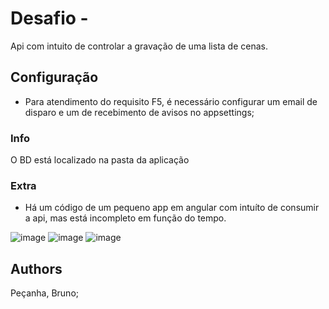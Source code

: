# Desafio -

Api com intuito de controlar a gravação de uma lista de cenas. 

## Configuração
- Para atendimento do requisito F5, é necessário configurar um email de disparo e um de recebimento de avisos no appsettings;

### Info
O BD está localizado na pasta da aplicação

### Extra
- Há um código de um pequeno app em angular com intuíto de consumir a api, mas está incompleto em função do tempo.

![image](https://user-images.githubusercontent.com/34428627/127257992-87f44e1a-6aea-4ddd-8faf-22825c914c55.png)
![image](https://user-images.githubusercontent.com/34428627/127258014-2e807e17-e45a-42c7-878a-d2a9d5c72d86.png)
![image](https://user-images.githubusercontent.com/34428627/127258039-9c41d07b-96eb-4795-98ed-fa873ed5c0a8.png)


## Authors
Peçanha, Bruno;
